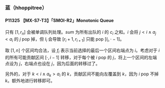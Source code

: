 ### 蓝（hhoppitree）

#### P11325 【MX-S7-T3】「SMOI-R2」Monotonic Queue

只有 $[1,r_n]$ 会被单调队列处理。$sum$ 为所有出队的 $i$ 的 $c_i$ 之和。$i$ 会将 $j<i\land a_j<a_i$ 的 $j$ pop 掉，但 $l_i$ 会导致 $[r_i+1,r_{i+1}]$ 只能 pop $[l_i,\cdot-1]$。

取 $[1,n]$ 个区间均合法，设 $f_i$ 表示当前选择的最后一个区间右端点为 $i$。考虑对于 $i$ 的所有可能贡献区间 $[\cdot,i-1]$ 转移，对于每个被 $i$ pop 的 $j$，将上一个区间的左端点设为 $j$，右端点也设在 $j$，因为后面的转移过了。

另外的，对于 $k<i\land a_k>a_i$ 的 $k$，贡献区间不能向左覆盖到 $k$，因为 $i$ pop 不掉 $k$。额外地进行转移即可。

